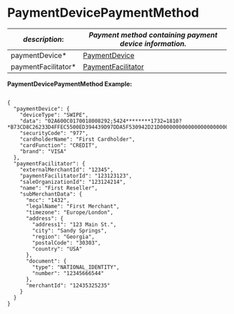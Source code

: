 
# PaymentDevicePaymentMethod

| *description*:   | *Payment method containing payment device information.*|
|----|----|
| paymentDevice* |  [PaymentDevice](?path=docs/schemas-md/PaymentDevice.md)|
| paymentFacilitator* |  [PaymentFacilitator](?path=docs/schemas-md/PaymentFacilitator.md)|


**PaymentDevicePaymentMethod Example:**

```{r}

{
  "paymentDevice": {
    "deviceType": "SWIPE",
    "data": "02A600C0170018008292;5424********1732=1810?*B73CD8C26233D4FFEC5500ED394439D97DDA5F530942D21D0000000000000000000000000000000000000000363434543035353734326299492410027300000260DC03",
    "securityCode": "977",
    "cardholderName": "First Cardholder",
    "cardFunction": "CREDIT",
    "brand": "VISA"
  },
  "paymentFacilitator": {
    "externalMerchantId": "12345",
    "paymentFacilitatorId": "123123123",
    "saleOrganizationId": "123124214",
    "name": "First Reseller",
    "subMerchantData": {
      "mcc": "1432",
      "legalName": "First Merchant",
      "timezone": "Europe/London",
      "address": {
        "address1": "123 Main St.",
        "city": "Sandy Springs",
        "region": "Georgia",
        "postalCode": "30303",
        "country": "USA"
      },
      "document": {
        "type": "NATIONAL_IDENTITY",
        "number": "12345666544"
      },
      "merchantId": "12435325235"
    }
  }
}
``` 





